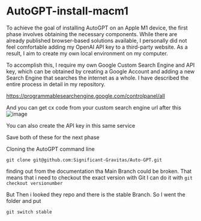 # AutoGPT-install-macm1
To achieve the goal of installing AutoGPT on an Apple M1 device, the first phase involves obtaining the necessary components. While there are already published browser-based solutions available, I personally did not feel comfortable adding my OpenAI API key to a third-party website. As a result, I aim to create my own local environment on my computer.

To accomplish this, I require my own Google Custom Search Engine and API key, which can be obtained by creating a Google Account and adding a new Search Engine that searches the internet as a whole. I have described the entire process in detail in my repository.

https://programmablesearchengine.google.com/controlpanel/all

And you can get cx code from your custom search engine url after this 
![image](https://user-images.githubusercontent.com/6028261/233764239-e7d45f47-7f40-4186-9e5b-7e0cd2b37a05.png)

You can also create the API key in this same service

Save both of these for the next phase

Cloning the AutoGPT command line

```git clone git@github.com:Significant-Gravitas/Auto-GPT.git```

finding out from the documentation tha Main Branch could be broken. That means that i need to checkout the exact version with Git I can do it with
 ```git checkout versionumber ```
 
 But Then i looked they repo and there is the stable Branch. So I went the folder and put
 
 ```git switch stable```
 
 
